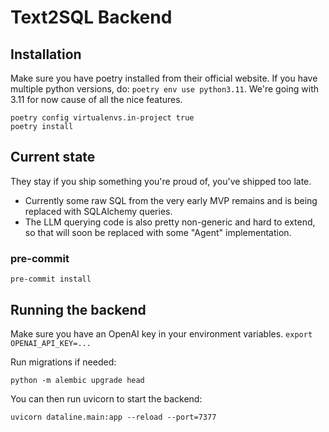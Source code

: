 # Text2SQL Backend

## Installation

Make sure you have poetry installed from their official website.
If you have multiple python versions, do: `poetry env use python3.11`.
We're going with 3.11 for now cause of all the nice features.

```
poetry config virtualenvs.in-project true
poetry install
```

## Current state

They stay if you ship something you're proud of, you've shipped too late.

- Currently some raw SQL from the very early MVP remains and is being replaced with SQLAlchemy queries.
- The LLM querying code is also pretty non-generic and hard to extend, so that will soon be replaced with some "Agent" implementation.

### pre-commit

```
pre-commit install
```

## Running the backend

Make sure you have an OpenAI key in your environment variables.
`export OPENAI_API_KEY=...`

Run migrations if needed:

```
python -m alembic upgrade head
```

You can then run uvicorn to start the backend:

```
uvicorn dataline.main:app --reload --port=7377
```
